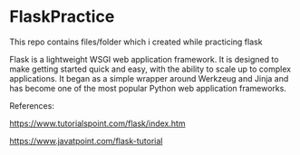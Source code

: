 # FlaskPractice

This repo contains files/folder which i created while practicing flask

Flask is a lightweight WSGI web application framework. It is designed to make getting started quick and easy, with the ability to scale up to complex applications. It began as a simple wrapper around Werkzeug and Jinja and has become one of the most popular Python web application frameworks.


References:

https://www.tutorialspoint.com/flask/index.htm

https://www.javatpoint.com/flask-tutorial
